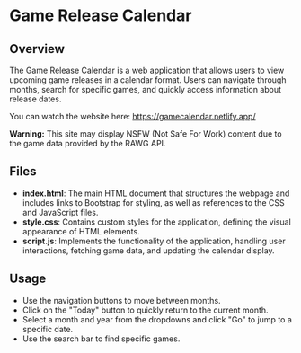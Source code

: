 # Game Release Calendar

## Overview
The Game Release Calendar is a web application that allows users to view upcoming game releases in a calendar format. Users can navigate through months, search for specific games, and quickly access information about release dates.

You can watch the website here: https://gamecalendar.netlify.app/

**Warning:** This site may display NSFW (Not Safe For Work) content due to the game data provided by the RAWG API.

## Files
- **index.html**: The main HTML document that structures the webpage and includes links to Bootstrap for styling, as well as references to the CSS and JavaScript files.
- **style.css**: Contains custom styles for the application, defining the visual appearance of HTML elements.
- **script.js**: Implements the functionality of the application, handling user interactions, fetching game data, and updating the calendar display.

## Usage
- Use the navigation buttons to move between months.
- Click on the "Today" button to quickly return to the current month.
- Select a month and year from the dropdowns and click "Go" to jump to a specific date.
- Use the search bar to find specific games.
